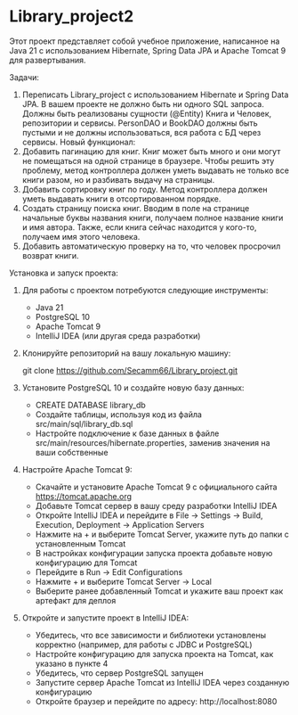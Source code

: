 # Library_project2
Этот проект представляет собой учебное приложение,
написанное на Java 21 с использованием Hibernate, Spring Data JPA и Apache Tomcat 9 для развертывания.

Задачи:
1) Переписать Library_project с использованием Hibernate и Spring Data JPA. В вашем
   проекте не должно быть ни одного SQL запроса. Должны быть реализованы
   сущности (@Entity) Книга и Человек, репозитории и сервисы. PersonDAO и
   BookDAO должны быть пустыми и не должны использоваться, вся работа с БД
   через сервисы.
   Новый функционал:
2) Добавить пагинацию для книг.
   Книг может быть много и они могут не помещаться на одной странице в
   браузере. Чтобы решить эту проблему, метод контроллера должен уметь
   выдавать не только все книги разом, но и разбивать выдачу на страницы.
3) Добавить сортировку книг по году. Метод контроллера должен уметь
   выдавать книги в отсортированном порядке.
4) Создать страницу поиска книг. Вводим в поле на странице начальные буквы
   названия книги, получаем полное название книги и имя автора. Также, если
   книга сейчас находится у кого-то, получаем имя этого человека.
5) Добавить автоматическую проверку на то, что человек просрочил возврат
   книги.

Установка и запуск проекта:

1) Для работы с проектом потребуются следующие инструменты:
   - Java 21
   - PostgreSQL 10
   - Apache Tomcat 9
   - IntelliJ IDEA (или другая среда разработки)


2) Клонируйте репозиторий на вашу локальную машину:

   git clone https://github.com/Secamm66/Library_project.git


3) Установите PostgreSQL 10 и создайте новую базу данных:

   - CREATE DATABASE library_db
   - Создайте таблицы, используя код из файла src/main/sql/library_db.sql
   - Настройте подключение к базе данных в файле src/main/resources/hibernate.properties, заменив значения на ваши собственные


4) Настройте Apache Tomcat 9:
   - Скачайте и установите Apache Tomcat 9 с официального сайта https://tomcat.apache.org
   - Добавьте Tomcat сервер в вашу среду разработки IntelliJ IDEA
   - Откройте IntelliJ IDEA и перейдите в File -> Settings -> Build, Execution, Deployment -> Application Servers
   - Нажмите на + и выберите Tomcat Server, укажите путь до папки с установленным Tomcat
   - В настройках конфигурации запуска проекта добавьте новую конфигурацию для Tomcat
   - Перейдите в Run -> Edit Configurations
   - Нажмите + и выберите Tomcat Server -> Local
   - Выберите ранее добавленный Tomcat и укажите ваш проект как артефакт для деплоя


5) Откройте и запустите проект в IntelliJ IDEA:
   - Убедитесь, что все зависимости и библиотеки установлены корректно (например, для работы с JDBC и PostgreSQL)
   - Настройте конфигурацию для запуска проекта на Tomcat, как указано в пункте 4
   - Убедитесь, что сервер PostgreSQL запущен
   - Запустите сервер Apache Tomcat из IntelliJ IDEA через созданную конфигурацию
   - Откройте браузер и перейдите по адресу: http://localhost:8080